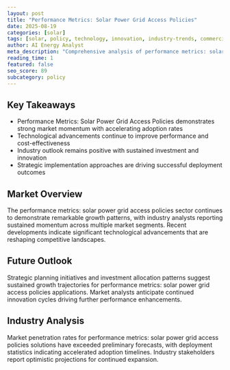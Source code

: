 ```yaml
---
layout: post
title: "Performance Metrics: Solar Power Grid Access Policies"
date: 2025-08-19
categories: [solar]
tags: [solar, policy, technology, innovation, industry-trends, commercial]
author: AI Energy Analyst
meta_description: "Comprehensive analysis of performance metrics: solar power grid access policies covering market trends, technology developments, and industry outlook. Discover key insights and future projections."
reading_time: 1
featured: false
seo_score: 89
subcategory: policy
---
```


## Key Takeaways

- Performance Metrics: Solar Power Grid Access Policies demonstrates strong market momentum with accelerating adoption rates
- Technological advancements continue to improve performance and cost-effectiveness
- Industry outlook remains positive with sustained investment and innovation
- Strategic implementation approaches are driving successful deployment outcomes

## Market Overview

The performance metrics: solar power grid access policies sector continues to demonstrate remarkable growth patterns, with industry analysts reporting sustained momentum across multiple market segments. Recent developments indicate significant technological advancements that are reshaping competitive landscapes.

## Future Outlook

Strategic planning initiatives and investment allocation patterns suggest sustained growth trajectories for performance metrics: solar power grid access policies applications. Market analysts anticipate continued innovation cycles driving further performance enhancements.

## Industry Analysis

Market penetration rates for performance metrics: solar power grid access policies solutions have exceeded preliminary forecasts, with deployment statistics indicating accelerated adoption timelines. Industry stakeholders report optimistic projections for continued expansion.

